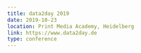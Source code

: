 ```yaml
---
title: data2day 2019
date: 2019-10-23
location: Print Media Academy, Heidelberg
link: https://www.data2day.de
type: conference
---
```

